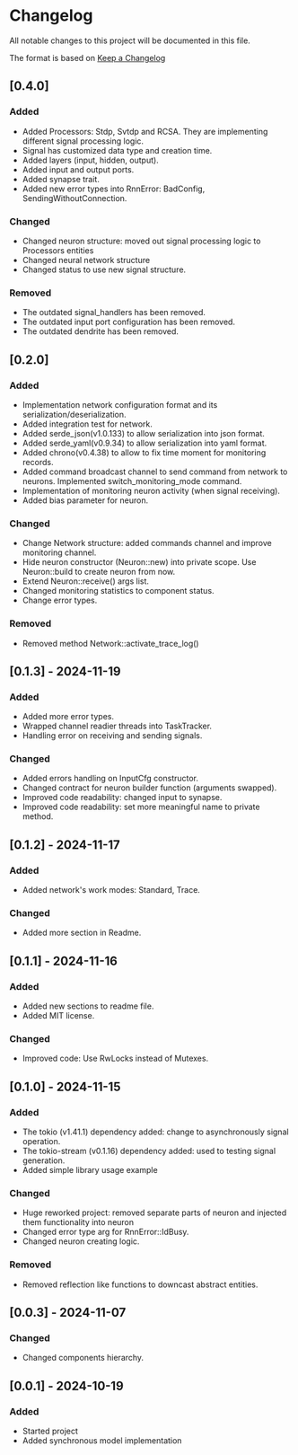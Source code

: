 # Changelog

All notable changes to this project will be documented in this file.

The format is based on [Keep a Changelog](https://keepachangelog.com/en/1.1.0/)

## [0.4.0]

### Added

- Added Processors: Stdp, Svtdp and RCSA. They are implementing different signal processing logic.
- Signal has customized data type and creation time.
- Added layers (input, hidden, output).
- Added input and output ports.
- Added synapse trait.
- Added new error types into RnnError: BadConfig, SendingWithoutConnection.

### Changed

- Changed neuron structure: moved out signal processing logic to Processors entities
- Changed neural network structure
- Changed status to use new signal structure.

### Removed

- The outdated signal_handlers has been removed.
- The outdated input port configuration has been removed.
- The outdated dendrite has been removed.

## [0.2.0]

### Added

- Implementation network configuration format and its serialization/deserialization.
- Added integration test for network.
- Added serde_json(v1.0.133) to allow serialization into json format.
- Added serde_yaml(v0.9.34) to allow serialization into yaml format.
- Added chrono(v0.4.38) to allow to fix time moment for monitoring records.
- Added command broadcast channel to send command from network to neurons. Implemented switch_monitoring_mode command.
- Implementation of monitoring neuron activity (when signal receiving).
- Added bias parameter for neuron.

### Changed

- Change Network structure: added commands channel and improve monitoring channel.
- Hide neuron constructor (Neuron::new) into private scope. Use Neuron::build to create neuron from now.
- Extend Neuron::receive() args list.
- Changed monitoring statistics to component status.
- Change error types.

### Removed

- Removed method Network::activate_trace_log()

## [0.1.3] - 2024-11-19

### Added

- Added more error types.
- Wrapped channel readier threads into TaskTracker.
- Handling error on receiving and sending signals.

### Changed

- Added errors handling on InputCfg constructor.
- Changed contract for neuron builder function (arguments swapped).
- Improved code readability: changed input to synapse.
- Improved code readability: set more meaningful name to private method.

## [0.1.2] - 2024-11-17

### Added

- Added network's work modes: Standard, Trace.

### Changed

- Added more section in Readme.

## [0.1.1] - 2024-11-16

### Added

- Added new sections to readme file.
- Added MIT license.

### Changed

- Improved code: Use RwLocks instead of Mutexes.

## [0.1.0] - 2024-11-15

### Added

- The tokio (v1.41.1) dependency added: change to asynchronously signal operation.
- The tokio-stream (v0.1.16) dependency added: used to testing signal generation.
- Added simple library usage example

### Changed

- Huge reworked project: removed separate parts of neuron and injected them functionality into neuron
- Changed error type arg for RnnError::IdBusy.
- Changed neuron creating logic.

### Removed

- Removed reflection like functions to downcast abstract entities.

## [0.0.3] - 2024-11-07

### Changed

- Changed components hierarchy.

## [0.0.1] - 2024-10-19

### Added

- Started project
- Added synchronous model implementation
